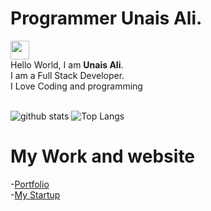 # Programmer Unais Ali.
<img src="https://raw.githubusercontent.com/unaisshazan/unaisshazan/master/images/hello.gif" width="30"> <br />Hello World, I am <strong>Unais Ali</strong>.<br />
I am a Full Stack Developer.<br/>
I Love Coding and  programming
<br/>
<br/>

![github stats](https://github-retadme-stats.vercel.app/api?username=unaisshazan&show_icons=true&title_color=fff&theme=radical&hide=prs)
![Top Langs](https://github-readme-stats.vercel.app/api/top-langs/?username=unaisshazan&layout=compact&theme=radical)

# My Work and website
-[Portfolio](http://www.unaisali.com)
<br />
-[My Startup](https://www.utech-edu.com)
<br />

